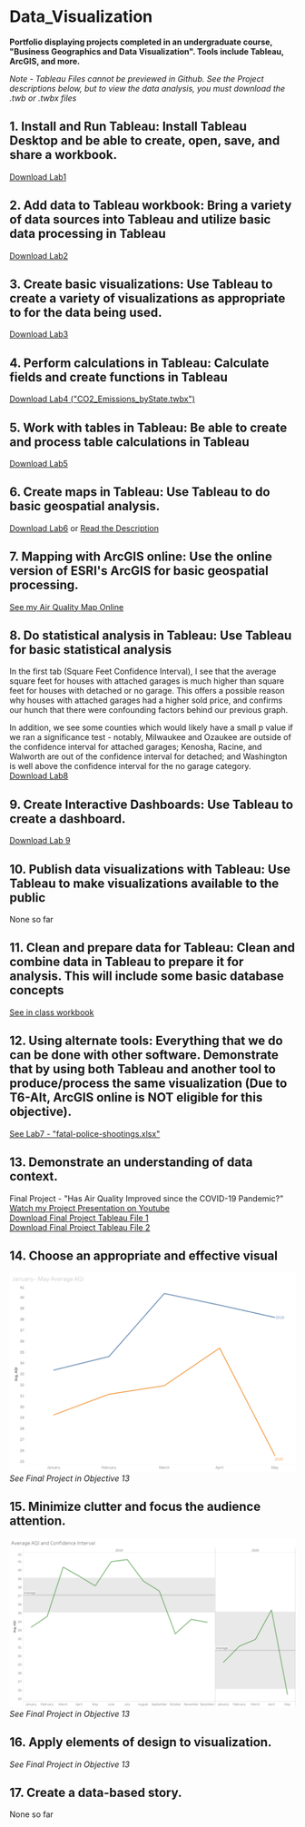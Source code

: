 # Data_Visualization
**Portfolio displaying projects completed in an undergraduate course, "Business Geographics and Data Visualization". Tools include Tableau, ArcGIS, and more.**   
  
*Note - Tableau Files cannot be previewed in Github. See the Project descriptions below, but to view the data analysis, you must download the .twb or .twbx files* 

  
## 1. Install and Run Tableau: Install Tableau Desktop and be able to create, open, save, and share a workbook.     
[Download Lab1](./Lab1.twbx)  

## 2. Add data to Tableau workbook: Bring a variety of data sources into Tableau and utilize basic data processing in Tableau    
[Download Lab2](./Lab2.twbx) 

## 3. Create basic visualizations: Use Tableau to create a variety of visualizations as appropriate to for the data being used.    
[Download Lab3](./Lab3.twbx) 

## 4. Perform calculations in Tableau: Calculate fields and create functions in Tableau    
[Download Lab4 ("CO2_Emissions_byState.twbx") ](./CO2_Emissions_byState.twbx)  

## 5. Work with tables in Tableau: Be able to create and process table calculations in Tableau       
[Download Lab5](./Lab5.twbx)  

## 6. Create maps in Tableau: Use Tableau to do basic geospatial analysis.     
[Download Lab6](./Lab6.twbx) or [Read the Description](./Lab6_Description.pdf)

## 7. Mapping with ArcGIS online: Use the online version of ESRI's ArcGIS for basic geospatial processing.   
[See my Air Quality Map Online](https://arcg.is/1rHu98)  

## 8. Do statistical analysis in Tableau: Use Tableau for basic statistical analysis      
In the first tab (Square Feet Confidence Interval), I see that the average square feet for houses with attached garages is much higher than square feet for houses with detached or no garage. This offers a possible reason why houses with attached garages had a higher sold price, and confirms our hunch that there were confounding factors behind our previous graph.

In addition, we see some counties which would likely have a small p value if we ran a significance test - notably, Milwaukee and Ozaukee are outside of the confidence interval for attached garages; Kenosha, Racine, and Walworth are out of the confidence interval for detached; and Washington is well above the confidence interval for the no garage category.   
[Download Lab8](./Lab8.twbx)  

## 9. Create Interactive Dashboards: Use Tableau to create a dashboard.      
[Download Lab 9](./Lab9.twbx)    

## 10. Publish data visualizations with Tableau: Use Tableau to make visualizations available to the public      
None so far  

## 11. Clean and prepare data for Tableau: Clean and combine data in Tableau to prepare it for analysis. This will include some basic database concepts      
[See in class workbook](./InClass9-28.twbx)  

## 12. Using alternate tools: Everything that we do can be done with other software. Demonstrate that by using both Tableau and another tool to produce/process the same visualization (Due to T6-Alt, ArcGIS online is NOT eligible for this objective).       
[See Lab7 - "fatal-police-shootings.xlsx"](./fatal-police-shootings.xlsx)  

## 13. Demonstrate an understanding of data context.  
Final Project - "Has Air Quality Improved since the COVID-19 Pandemic?"  
[Watch my Project Presentation on Youtube](https://youtu.be/pEjmn405S2U)  
[Download Final Project Tableau File 1](./Final_Project.twbx)  
[Download Final Project Tableau File 2](./Final_Joined.twbx)  

## 14. Choose an appropriate and effective visual   
![Image of Effective Visual](./AQI_Effective_Visual.PNG)  
*See Final Project in Objective 13*   

## 15. Minimize clutter and focus the audience attention.  
![Image of Minimizing Clutter](./AQI_Minimize_Clutter.PNG)  
*See Final Project in Objective 13*     

## 16. Apply elements of design to visualization.  
*See Final Project in Objective 13*   
 
## 17. Create a data-based story.  
None so far 
